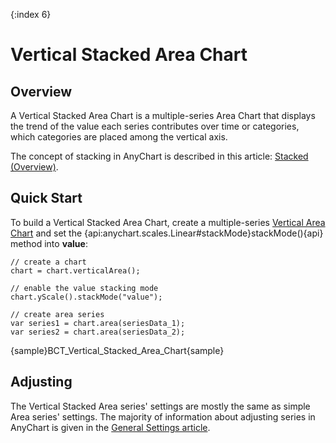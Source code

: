 {:index 6}
# Vertical Stacked Area Chart

## Overview

A Vertical Stacked Area Chart is a multiple-series Area Chart that displays the trend of the value each series contributes over time or categories, which categories are placed among the vertical axis.

The concept of stacking in AnyChart is described in this article: [Stacked (Overview)](../Overview).

## Quick Start

To build a Vertical Stacked Area Chart, create a multiple-series [Vertical Area Chart](../../Vertical/Area_Chart) and set the {api:anychart.scales.Linear#stackMode}stackMode(){api} method into **value**:

```
// create a chart
chart = chart.verticalArea();

// enable the value stacking mode
chart.yScale().stackMode("value");

// create area series
var series1 = chart.area(seriesData_1);
var series2 = chart.area(seriesData_2);
```

{sample}BCT\_Vertical\_Stacked\_Area\_Chart{sample}

## Adjusting

The Vertical Stacked Area series' settings are mostly the same as simple Area series' settings. The majority of information about adjusting series in AnyChart is given in the [General Settings article](../../General_Settings).